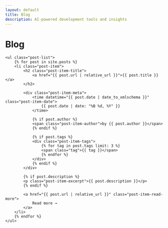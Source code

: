 ```yaml
---
layout: default
title: Blog
description: AI-powered development tools and insights
---
```


<div class="blog-index">
    <h1>Blog</h1>
    
    <ul class="post-list">
        {% for post in site.posts %}
        <li class="post-item">
            <h2 class="post-item-title">
                <a href="{{ post.url | relative_url }}">{{ post.title }}</a>
            </h2>
            
            <div class="post-item-meta">
                <time datetime="{{ post.date | date_to_xmlschema }}" class="post-item-date">
                    {{ post.date | date: "%B %d, %Y" }}
                </time>
                
                {% if post.author %}
                <span class="post-item-author">by {{ post.author }}</span>
                {% endif %}
                
                {% if post.tags %}
                <div class="post-item-tags">
                    {% for tag in post.tags limit: 3 %}
                    <span class="tag">{{ tag }}</span>
                    {% endfor %}
                </div>
                {% endif %}
            </div>
            
            {% if post.description %}
            <p class="post-item-excerpt">{{ post.description }}</p>
            {% endif %}
            
            <a href="{{ post.url | relative_url }}" class="post-item-read-more">
                Read more →
            </a>
        </li>
        {% endfor %}
    </ul>
</div>
